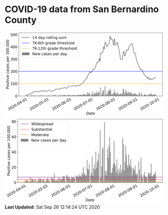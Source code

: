 # COVID-19 data from San Bernardino County
![image1](plots/graph.png)
![image2](plots/classification.png)
**Last Updated:** Sat Sep 26 12:14:24 UTC 2020
